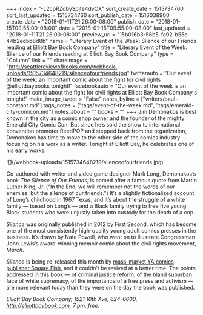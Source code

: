 +++
index = "-L2cpRZdbySpjte4dvOX"
sort_create_date = 1515734760
sort_last_updated = 1515734760
sort_publish_date = 1516038900
create_date = "2018-01-11T21:26:00-08:00"
publish_date = "2018-01-15T09:55:00-08:00"
date = "2018-01-15T09:55:00-08:00"
last_updated = "2018-01-11T21:26:00-08:00"
preview_url = "15b016b3-56b5-fa92-b55e-44b2edbb8d8b"
name = "Literary Event of the Week: Silence of our Friends reading at Elliott Bay Book Company"
title = "Literary Event of the Week: Silence of our Friends reading at Elliott Bay Book Company"
type = "Column"
link = ""
shareimage = "http://seattlereviewofbooks.com/webhook-uploads/1515734648219/silenceofourfriends.jpg"
twitterauto = "Our event of the week: an important comic about the fight for civil rights @elliottbaybooks tonight!"
facebookauto = "Our event of the week is an important comic about the fight for civil rights at Elliott Bay Book Company s tonight!"
make_image_tweet = "False"
notes_byline = ["writers/paul-constant.md"]
tags_notes = ["tags/event-of-the-week.md", "tags/emerald-city-comicon.md"]
notes_about = ""
books = ""
+++
Jim Demonakos is best known in the city as a comic shop owner and the founder of the mighty Emerald City Comic Con. But since he’s sold the show to international convention promoter ReedPOP and stepped back from the organization, Demonakos has time to move to the other side of the comics industry — focusing on his work as a writer. Tonight at Elliott Bay, he celebrates one of his early works.

<p class="image-left">![](/webhook-uploads/1515734648219/silenceofourfriends.jpg)</p>

Co-authored with writer and video game designer Mark Long, Demonakos’s book *The Silence of Our Friends*, is named after a famous quote from Martin Luther King, Jr. (“In the End, we will remember not the words of our enemies, but the silence of our friends.") It’s a slightly fictionalized account of Long’s childhood in 1967 Texas, and it’s about the struggle of a white family — based on Long’s — and a Black family trying to free five young Black students who were unjustly taken into custody for the death of a cop. 

*Silence* was originally published in 2012 by First Second, which has become one of the most consistently high-quality young adult comics presses in the business. It’s drawn by Nate Powell, who went on to illustrate Congressman John Lewis’s award-winning memoir comic about the civil rights movement, *March*. 

*Silence* is being re-released this month by [mass-market YA comics publisher Square Fish](https://us.macmillan.com/publishers/square-fish-books/), and it couldn’t be revived at a better time. The points addressed in this book — of criminal justice reform, of the bland suburban face of white supremacy, of the importance of a free press and activism — are more relevant today than they were on the day the book was published.

*Elliott Bay Book Company, 1521 10th Ave, 624-6600, http://elliottbaybook.com, 7 pm, free.*

